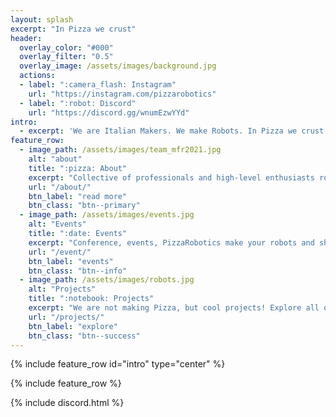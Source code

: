 ```yaml
---
layout: splash
excerpt: "In Pizza we crust"
header:
  overlay_color: "#000"
  overlay_filter: "0.5"
  overlay_image: /assets/images/background.jpg
  actions:
  - label: ":camera_flash: Instagram"
    url: "https://instagram.com/pizzarobotics"
  - label: ":robot: Discord"
    url: "https://discord.gg/wnumEzwYYd"
intro: 
  - excerpt: 'We are Italian Makers. We make Robots. In Pizza we crust'
feature_row:
  - image_path: /assets/images/team_mfr2021.jpg
    alt: "about"
    title: ":pizza: About"
    excerpt: "Collective of professionals and high-level enthusiasts roboticist. Read more about our team and join in this community."
    url: "/about/"
    btn_label: "read more"
    btn_class: "btn--primary"
  - image_path: /assets/images/events.jpg
    alt: "Events"
    title: ":date: Events"
    excerpt: "Conference, events, PizzaRobotics make your robots and show in all events around the world. "
    url: "/event/"
    btn_label: "events"
    btn_class: "btn--info"
  - image_path: /assets/images/robots.jpg
    alt: "Projects"
    title: ":notebook: Projects"
    excerpt: "We are not making Pizza, but cool projects! Explore all our projects made from our community."
    url: "/projects/"
    btn_label: "explore"
    btn_class: "btn--success"
---
```


{% include feature_row id="intro" type="center" %}

{% include feature_row %}

{% include discord.html %}